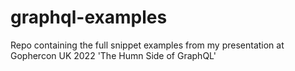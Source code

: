 # graphql-examples

Repo containing the full snippet examples from my presentation at Gophercon UK 2022 'The Humn Side of GraphQL'
